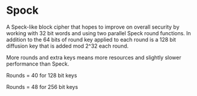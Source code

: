 # Spock

A Speck-like block cipher that hopes to improve on overall security by working with 32 bit words and using two parallel Speck round functions.  In addition to the 64 bits of round key applied to each round is a 128 bit diffusion key that is added mod 2^32 each round.

More rounds and extra keys means more resources and slightly slower performance than Speck.

Rounds = 40 for 128 bit keys

Rounds = 48 for 256 bit keys

